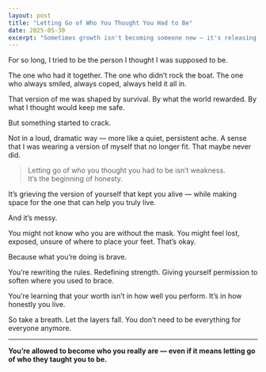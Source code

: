 ```yaml
---
layout: post
title: "Letting Go of Who You Thought You Had to Be"
date: 2025-05-30
excerpt: "Sometimes growth isn't becoming someone new — it's releasing who you were never meant to be in the first place."
---
```


For so long, I tried to be the person I thought I was supposed to be.

The one who had it together. The one who didn’t rock the boat. The one who always smiled, always coped, always held it all in.

That version of me was shaped by survival. By what the world rewarded. By what I thought would keep me safe.

But something started to crack.

Not in a loud, dramatic way — more like a quiet, persistent ache. A sense that I was wearing a version of myself that no longer fit. That maybe never did.

> Letting go of who you thought you had to be isn’t weakness.  
> It’s the beginning of honesty.

It’s grieving the version of yourself that kept you alive — while making space for the one that can help you truly live.

And it’s messy.

You might not know who you are without the mask. You might feel lost, exposed, unsure of where to place your feet. That’s okay.

Because what you’re doing is brave.

You’re rewriting the rules. Redefining strength. Giving yourself permission to soften where you used to brace.

You’re learning that your worth isn’t in how well you perform. It’s in how honestly you live.

So take a breath. Let the layers fall. You don’t need to be everything for everyone anymore.

---

**You’re allowed to become who you really are — even if it means letting go of who they taught you to be.**
